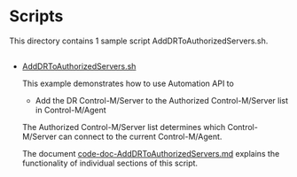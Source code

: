 # Scripts

This directory contains 1 sample script AddDRToAuthorizedServers.sh.


## 
* [AddDRToAuthorizedServers.sh](./AddDRToAuthorizedServers.sh)

    This example demonstrates how to use Automation API to 
     - Add the DR Control-M/Server to the Authorized Control-M/Server list in Control-M/Agent
     
    The Authorized Control-M/Server list determines which Control-M/Server can connect to the current Control-M/Agent.
    
    The document [code-doc-AddDRToAuthorizedServers.md](./code-doc-AddDRToAuthorizedServers.md) explains the functionality of individual sections of this script. 

